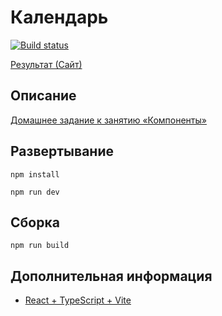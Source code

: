 # Календарь

[![Build status](https://ci.appveyor.com/api/projects/status/7shebc9obq0krggr?svg=true)](https://ci.appveyor.com/project/neondoll/ra16-homeworks-components-calendar)

[Результат (Сайт)](https://neondoll.github.io/ra16-homeworks-components-calendar)

## Описание

[Домашнее задание к занятию «Компоненты»](https://github.com/netology-code/ra16-homeworks/tree/ra-51/components/calendar)

## Развертывание

```npm install```

```npm run dev```

## Сборка

```npm run build```

## Дополнительная информация

- [React + TypeScript + Vite](React+TypeScript+Vite.md)